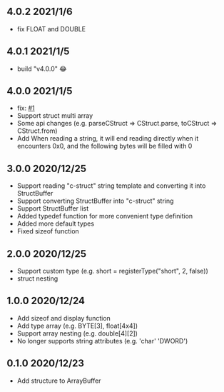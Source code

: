 ## 4.0.2 2021/1/6

- fix FLOAT and DOUBLE

## 4.0.1 2021/1/5

- build "v4.0.0" 😂

## 4.0.0 2021/1/5

- fix: [#1](https://github.com/januwA/struct-buffer/issues/1)
- Support struct multi array
- Some api changes (e.g. parseCStruct => CStruct.parse, toCStruct => CStruct.from)
- Add When reading a string, it will end reading directly when it encounters 0x0, and the following bytes will be filled with 0

## 3.0.0 2020/12/25

- Support reading "c-struct" string template and converting it into StructBuffer
- Support converting StructBuffer into "c-struct" string
- Support StructBuffer list
- Added typedef function for more convenient type definition
- Added more default types
- Fixed sizeof function

## 2.0.0 2020/12/25

- Support custom type (e.g. short = registerType("short", 2, false))
- struct nesting


## 1.0.0 2020/12/24

- Add sizeof and display function
- Add type array (e.g. BYTE[3], float[4x4])
- Support array nesting (e.g. double[4][2])
- No longer supports string attributes (e.g. 'char' 'DWORD')

## 0.1.0 2020/12/23

- Add structure to ArrayBuffer